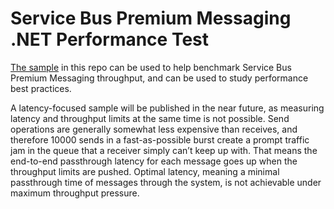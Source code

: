 # Service Bus Premium Messaging .NET Performance Test

[The sample](./ThroughputTest) in this repo can be used to help benchmark Service Bus Premium Messaging throughput, 
and can be used to study performance best practices. 

A latency-focused sample will be published in the near future, as measuring latency and throughput limits at the same time is not possible. Send operations are generally somewhat less expensive than receives, and therefore 10000 sends in a fast-as-possible burst create a prompt traffic jam in the queue that a receiver simply can’t keep up with. That means the end-to-end passthrough latency for each message goes up when the throughput limits are pushed. Optimal latency, meaning a minimal passthrough time of messages through the system, is not achievable under maximum throughput pressure.
